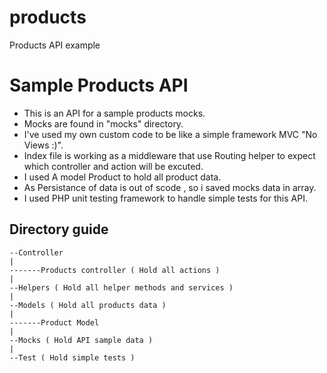 # products
Products API example

Sample Products API
====================
* This is an API for a sample products mocks.
* Mocks are found in "mocks" directory.
* I've used my own custom code to be like a simple framework MVC "No Views :)".
* Index file is working as a middleware that use Routing helper to expect which controller and action will be excuted.
* I used A model Product to hold all product data.
* As Persistance of data is out of scode , so i saved mocks data in array.
* I used PHP unit testing framework to handle simple tests for this API.

Directory guide
---------------
```
--Controller
|
-------Products controller ( Hold all actions )
|
--Helpers ( Hold all helper methods and services )
|
--Models ( Hold all products data )
|
-------Product Model
|
--Mocks ( Hold API sample data )
|
--Test ( Hold simple tests )
```
